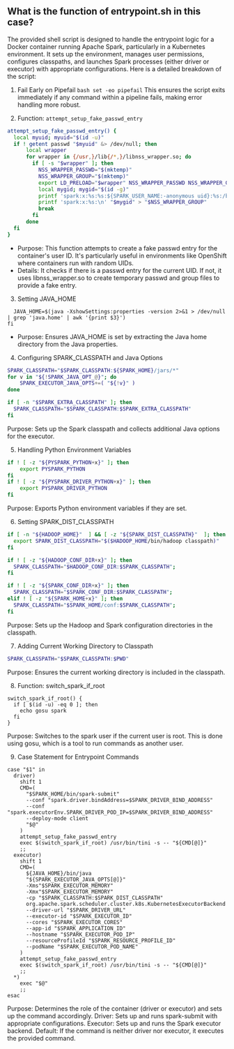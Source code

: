 ## What is the function of entrypoint.sh in this case?
The provided shell script is designed to handle the entrypoint logic for a Docker container running Apache Spark, particularly in a Kubernetes environment. It sets up the environment, manages user permissions, configures classpaths, and launches Spark processes (either driver or executor) with appropriate configurations. Here is a detailed breakdown of the script:

1. Fail Early on Pipefail
```bash set -eo pipefail```
This ensures the script exits immediately if any command within a pipeline fails, making error handling more robust.

2. Function: `attempt_setup_fake_passwd_entry`
```bash
attempt_setup_fake_passwd_entry() {
  local myuid; myuid="$(id -u)"
  if ! getent passwd "$myuid" &> /dev/null; then
      local wrapper
      for wrapper in {/usr,}/lib{/*,}/libnss_wrapper.so; do
        if [ -s "$wrapper" ]; then
          NSS_WRAPPER_PASSWD="$(mktemp)"
          NSS_WRAPPER_GROUP="$(mktemp)"
          export LD_PRELOAD="$wrapper" NSS_WRAPPER_PASSWD NSS_WRAPPER_GROUP
          local mygid; mygid="$(id -g)"
          printf 'spark:x:%s:%s:${SPARK_USER_NAME:-anonymous uid}:%s:/bin/false\n' "$myuid" "$mygid" "$SPARK_HOME" > "$NSS_WRAPPER_PASSWD"
          printf 'spark:x:%s:\n' "$mygid" > "$NSS_WRAPPER_GROUP"
          break
        fi
      done
  fi
}
```
- Purpose: This function attempts to create a fake passwd entry for the container's user ID. It's particularly useful in environments like OpenShift where containers run with random UIDs.
- Details: It checks if there is a passwd entry for the current UID. If not, it uses libnss_wrapper.so to create temporary passwd and group files to provide a fake entry.

3. Setting JAVA_HOME
```if [ -z "$JAVA_HOME" ]; then
  JAVA_HOME=$(java -XshowSettings:properties -version 2>&1 > /dev/null | grep 'java.home' | awk '{print $3}')
fi
```
- Purpose: Ensures JAVA_HOME is set by extracting the Java home directory from the Java properties.


4. Configuring SPARK_CLASSPATH and Java Options

```bash
SPARK_CLASSPATH="$SPARK_CLASSPATH:${SPARK_HOME}/jars/*"
for v in "${!SPARK_JAVA_OPT_@}"; do
    SPARK_EXECUTOR_JAVA_OPTS+=( "${!v}" )
done

if [ -n "$SPARK_EXTRA_CLASSPATH" ]; then
  SPARK_CLASSPATH="$SPARK_CLASSPATH:$SPARK_EXTRA_CLASSPATH"
fi
```
Purpose: Sets up the Spark classpath and collects additional Java options for the executor.


5. Handling Python Environment Variables

```bash
if ! [ -z "${PYSPARK_PYTHON+x}" ]; then
    export PYSPARK_PYTHON
fi
if ! [ -z "${PYSPARK_DRIVER_PYTHON+x}" ]; then
    export PYSPARK_DRIVER_PYTHON
fi
```
Purpose: Exports Python environment variables if they are set.


6. Setting SPARK_DIST_CLASSPATH

```bash
if [ -n "${HADOOP_HOME}"  ] && [ -z "${SPARK_DIST_CLASSPATH}"  ]; then
  export SPARK_DIST_CLASSPATH="$($HADOOP_HOME/bin/hadoop classpath)"
fi

if ! [ -z "${HADOOP_CONF_DIR+x}" ]; then
  SPARK_CLASSPATH="$HADOOP_CONF_DIR:$SPARK_CLASSPATH";
fi

if ! [ -z "${SPARK_CONF_DIR+x}" ]; then
  SPARK_CLASSPATH="$SPARK_CONF_DIR:$SPARK_CLASSPATH";
elif ! [ -z "${SPARK_HOME+x}" ]; then
  SPARK_CLASSPATH="$SPARK_HOME/conf:$SPARK_CLASSPATH";
fi
```
Purpose: Sets up the Hadoop and Spark configuration directories in the classpath.

7. Adding Current Working Directory to Classpath

```bash
SPARK_CLASSPATH="$SPARK_CLASSPATH:$PWD"
```

Purpose: Ensures the current working directory is included in the classpath.

8. Function: switch_spark_if_root

```
switch_spark_if_root() {
  if [ $(id -u) -eq 0 ]; then
    echo gosu spark
  fi
}

```

Purpose: Switches to the spark user if the current user is root. This is done using gosu, which is a tool to run commands as another user.

9. Case Statement for Entrypoint Commands

```
case "$1" in
  driver)
    shift 1
    CMD=(
      "$SPARK_HOME/bin/spark-submit"
      --conf "spark.driver.bindAddress=$SPARK_DRIVER_BIND_ADDRESS"
      --conf "spark.executorEnv.SPARK_DRIVER_POD_IP=$SPARK_DRIVER_BIND_ADDRESS"
      --deploy-mode client
      "$@"
    )
    attempt_setup_fake_passwd_entry
    exec $(switch_spark_if_root) /usr/bin/tini -s -- "${CMD[@]}"
    ;;
  executor)
    shift 1
    CMD=(
      ${JAVA_HOME}/bin/java
      "${SPARK_EXECUTOR_JAVA_OPTS[@]}"
      -Xms"$SPARK_EXECUTOR_MEMORY"
      -Xmx"$SPARK_EXECUTOR_MEMORY"
      -cp "$SPARK_CLASSPATH:$SPARK_DIST_CLASSPATH"
      org.apache.spark.scheduler.cluster.k8s.KubernetesExecutorBackend
      --driver-url "$SPARK_DRIVER_URL"
      --executor-id "$SPARK_EXECUTOR_ID"
      --cores "$SPARK_EXECUTOR_CORES"
      --app-id "$SPARK_APPLICATION_ID"
      --hostname "$SPARK_EXECUTOR_POD_IP"
      --resourceProfileId "$SPARK_RESOURCE_PROFILE_ID"
      --podName "$SPARK_EXECUTOR_POD_NAME"
    )
    attempt_setup_fake_passwd_entry
    exec $(switch_spark_if_root) /usr/bin/tini -s -- "${CMD[@]}"
    ;;
  *)
    exec "$@"
    ;;
esac
```
Purpose: Determines the role of the container (driver or executor) and sets up the command accordingly.
Driver: Sets up and runs spark-submit with appropriate configurations.
Executor: Sets up and runs the Spark executor backend.
Default: If the command is neither driver nor executor, it executes the provided command.





